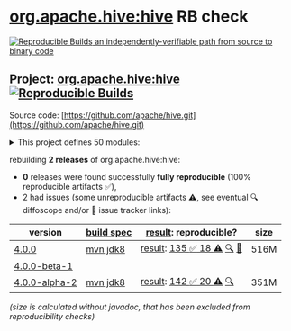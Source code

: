 [org.apache.hive:hive](https://central.sonatype.com/artifact/org.apache.hive/hive/versions) RB check
=======

[![Reproducible Builds](https://reproducible-builds.org/images/logos/rb.svg) an independently-verifiable path from source to binary code](https://reproducible-builds.org/)

## Project: [org.apache.hive:hive](https://central.sonatype.com/artifact/org.apache.hive/hive/versions) [![Reproducible Builds](https://img.shields.io/endpoint?url=https://raw.githubusercontent.com/jvm-repo-rebuild/reproducible-central/master/content/org/apache/hive/badge.json)](https://github.com/jvm-repo-rebuild/reproducible-central/blob/master/content/org/apache/hive/README.md)

Source code: [https://github.com/apache/hive.git](https://github.com/apache/hive.git)

<details><summary>This project defines 50 modules:</summary>

* [org.apache.hive.hcatalog:hive-hcatalog](https://central.sonatype.com/artifact/org.apache.hive.hcatalog/hive-hcatalog/4.0.0)
* [org.apache.hive.hcatalog:hive-hcatalog-core](https://central.sonatype.com/artifact/org.apache.hive.hcatalog/hive-hcatalog-core/4.0.0)
* [org.apache.hive.hcatalog:hive-hcatalog-pig-adapter](https://central.sonatype.com/artifact/org.apache.hive.hcatalog/hive-hcatalog-pig-adapter/4.0.0)
* [org.apache.hive.hcatalog:hive-hcatalog-server-extensions](https://central.sonatype.com/artifact/org.apache.hive.hcatalog/hive-hcatalog-server-extensions/4.0.0)
* [org.apache.hive.hcatalog:hive-webhcat](https://central.sonatype.com/artifact/org.apache.hive.hcatalog/hive-webhcat/4.0.0)
* [org.apache.hive.hcatalog:hive-webhcat-java-client](https://central.sonatype.com/artifact/org.apache.hive.hcatalog/hive-webhcat-java-client/4.0.0)
* [org.apache.hive.shims:hive-shims-0.23](https://central.sonatype.com/artifact/org.apache.hive.shims/hive-shims-0.23/4.0.0)
* [org.apache.hive.shims:hive-shims-common](https://central.sonatype.com/artifact/org.apache.hive.shims/hive-shims-common/4.0.0)
* [org.apache.hive.shims:hive-shims-scheduler](https://central.sonatype.com/artifact/org.apache.hive.shims/hive-shims-scheduler/4.0.0)
* [org.apache.hive:hive](https://central.sonatype.com/artifact/org.apache.hive/hive/4.0.0)
* [org.apache.hive:hive-accumulo-handler](https://central.sonatype.com/artifact/org.apache.hive/hive-accumulo-handler/4.0.0)
* [org.apache.hive:hive-beeline](https://central.sonatype.com/artifact/org.apache.hive/hive-beeline/4.0.0)
* [org.apache.hive:hive-classification](https://central.sonatype.com/artifact/org.apache.hive/hive-classification/4.0.0)
* [org.apache.hive:hive-cli](https://central.sonatype.com/artifact/org.apache.hive/hive-cli/4.0.0)
* [org.apache.hive:hive-common](https://central.sonatype.com/artifact/org.apache.hive/hive-common/4.0.0)
* [org.apache.hive:hive-contrib](https://central.sonatype.com/artifact/org.apache.hive/hive-contrib/4.0.0)
* [org.apache.hive:hive-druid-handler](https://central.sonatype.com/artifact/org.apache.hive/hive-druid-handler/4.0.0)
* [org.apache.hive:hive-exec](https://central.sonatype.com/artifact/org.apache.hive/hive-exec/4.0.0)
* [org.apache.hive:hive-hbase-handler](https://central.sonatype.com/artifact/org.apache.hive/hive-hbase-handler/4.0.0)
* [org.apache.hive:hive-hplsql](https://central.sonatype.com/artifact/org.apache.hive/hive-hplsql/4.0.0)
* [org.apache.hive:hive-jdbc](https://central.sonatype.com/artifact/org.apache.hive/hive-jdbc/4.0.0)
* [org.apache.hive:hive-jdbc-handler](https://central.sonatype.com/artifact/org.apache.hive/hive-jdbc-handler/4.0.0)
* [org.apache.hive:hive-kudu-handler](https://central.sonatype.com/artifact/org.apache.hive/hive-kudu-handler/4.0.0)
* [org.apache.hive:hive-llap-client](https://central.sonatype.com/artifact/org.apache.hive/hive-llap-client/4.0.0)
* [org.apache.hive:hive-llap-common](https://central.sonatype.com/artifact/org.apache.hive/hive-llap-common/4.0.0)
* [org.apache.hive:hive-llap-ext-client](https://central.sonatype.com/artifact/org.apache.hive/hive-llap-ext-client/4.0.0)
* [org.apache.hive:hive-llap-server](https://central.sonatype.com/artifact/org.apache.hive/hive-llap-server/4.0.0)
* [org.apache.hive:hive-llap-tez](https://central.sonatype.com/artifact/org.apache.hive/hive-llap-tez/4.0.0)
* [org.apache.hive:hive-metastore](https://central.sonatype.com/artifact/org.apache.hive/hive-metastore/4.0.0)
* [org.apache.hive:hive-metastore-benchmarks](https://central.sonatype.com/artifact/org.apache.hive/hive-metastore-benchmarks/4.0.0)
* [org.apache.hive:hive-metastore-tools](https://central.sonatype.com/artifact/org.apache.hive/hive-metastore-tools/4.0.0)
* [org.apache.hive:hive-packaging](https://central.sonatype.com/artifact/org.apache.hive/hive-packaging/4.0.0)
* [org.apache.hive:hive-parser](https://central.sonatype.com/artifact/org.apache.hive/hive-parser/4.0.0)
* [org.apache.hive:hive-pre-upgrade](https://central.sonatype.com/artifact/org.apache.hive/hive-pre-upgrade/4.0.0)
* [org.apache.hive:hive-serde](https://central.sonatype.com/artifact/org.apache.hive/hive-serde/4.0.0)
* [org.apache.hive:hive-service](https://central.sonatype.com/artifact/org.apache.hive/hive-service/4.0.0)
* [org.apache.hive:hive-service-rpc](https://central.sonatype.com/artifact/org.apache.hive/hive-service-rpc/4.0.0)
* [org.apache.hive:hive-shims](https://central.sonatype.com/artifact/org.apache.hive/hive-shims/4.0.0)
* [org.apache.hive:hive-shims-aggregator](https://central.sonatype.com/artifact/org.apache.hive/hive-shims-aggregator/4.0.0)
* [org.apache.hive:hive-standalone-metastore](https://central.sonatype.com/artifact/org.apache.hive/hive-standalone-metastore/4.0.0)
* [org.apache.hive:hive-standalone-metastore-common](https://central.sonatype.com/artifact/org.apache.hive/hive-standalone-metastore-common/4.0.0)
* [org.apache.hive:hive-standalone-metastore-server](https://central.sonatype.com/artifact/org.apache.hive/hive-standalone-metastore-server/4.0.0)
* [org.apache.hive:hive-storage-api](https://central.sonatype.com/artifact/org.apache.hive/hive-storage-api/4.0.0)
* [org.apache.hive:hive-streaming](https://central.sonatype.com/artifact/org.apache.hive/hive-streaming/4.0.0)
* [org.apache.hive:hive-testutils](https://central.sonatype.com/artifact/org.apache.hive/hive-testutils/4.0.0)
* [org.apache.hive:hive-udf](https://central.sonatype.com/artifact/org.apache.hive/hive-udf/4.0.0)
* [org.apache.hive:hive-upgrade-acid](https://central.sonatype.com/artifact/org.apache.hive/hive-upgrade-acid/4.0.0)
* [org.apache.hive:hive-vector-code-gen](https://central.sonatype.com/artifact/org.apache.hive/hive-vector-code-gen/4.0.0)
* [org.apache.hive:kafka-handler](https://central.sonatype.com/artifact/org.apache.hive/kafka-handler/4.0.0)
* [org.apache.hive:metastore-tools-common](https://central.sonatype.com/artifact/org.apache.hive/metastore-tools-common/4.0.0)
</details>

rebuilding **2 releases** of org.apache.hive:hive:
- **0** releases were found successfully **fully reproducible** (100% reproducible artifacts :white_check_mark:),
- 2 had issues (some unreproducible artifacts :warning:, see eventual :mag: diffoscope and/or :memo: issue tracker links):

| version | [build spec](/BUILDSPEC.md) | [result](https://reproducible-builds.org/docs/jvm/): reproducible? | size |
| -- | --------- | ------ | -- |
| [4.0.0](https://central.sonatype.com/artifact/org.apache.hive/hive/4.0.0/pom) | [mvn jdk8](hive-4.0.0.buildspec) | [result](hive-4.0.0.buildinfo): [135 :white_check_mark:  18 :warning:](hive-4.0.0.buildcompare) [:mag:](hive-4.0.0.diffoscope) [:memo:](https://issues.apache.org/jira/browse/HIVE-28186) | 516M |
| [4.0.0-beta-1](https://central.sonatype.com/artifact/org.apache.hive/hive/4.0.0-beta-1/pom) | | | |
| [4.0.0-alpha-2](https://central.sonatype.com/artifact/org.apache.hive/hive/4.0.0-alpha-2/pom) | [mvn jdk8](hive-4.0.0-alpha-2.buildspec) | [result](hive-4.0.0-alpha-2.buildinfo): [142 :white_check_mark:  20 :warning:](hive-4.0.0-alpha-2.buildcompare) [:mag:](hive-4.0.0-alpha-2.diffoscope) | 351M |

<i>(size is calculated without javadoc, that has been excluded from reproducibility checks)</i>
